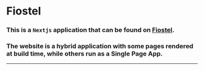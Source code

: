# Fiostel

### This is a  `Nextjs` application that can be found on [Fiostel](https://fiostel.vercel.app).
### The website is a hybrid application with some pages rendered at build time, while others run as a Single Page App.


---

